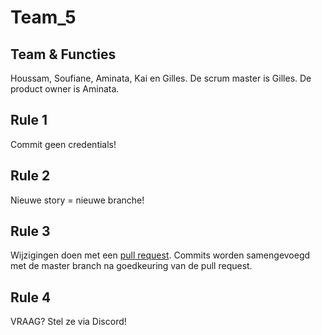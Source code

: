 # Team_5

## Team & Functies

Houssam, Soufiane, Aminata, Kai en Gilles. 
De scrum master is Gilles.
De product owner is Aminata.

## Rule 1

Commit geen credentials! 

## Rule 2

Nieuwe story = nieuwe branche!

## Rule 3

Wijzigingen doen met een [pull request](https://docs.github.com/en/pull-requests/collaborating-with-pull-requests/proposing-changes-to-your-work-with-pull-requests/creating-a-pull-request).
Commits worden samengevoegd met de master branch na goedkeuring van de pull request.

## Rule 4

VRAAG? Stel ze via Discord!
